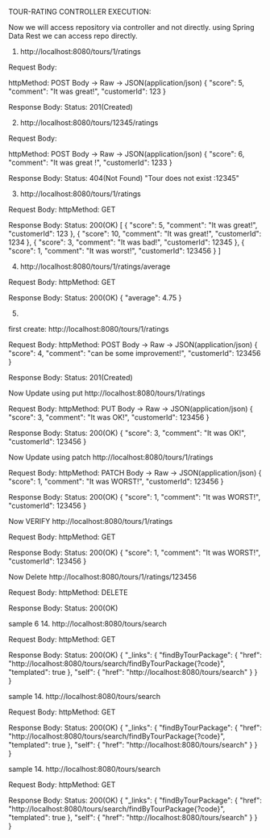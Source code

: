 TOUR-RATING CONTROLLER EXECUTION:

Now we will access repository via controller and not directly. using Spring Data Rest we can access repo directly.


1. http://localhost:8080/tours/1/ratings

Request Body:

httpMethod: POST
Body -> Raw -> JSON(application/json) 
{
	"score": 5,
	"comment": "It was great!",
	"customerId": 123
}

Response Body:
Status: 201(Created)


2. http://localhost:8080/tours/12345/ratings

Request Body:

httpMethod: POST
Body -> Raw -> JSON(application/json) 
{
	"score": 6,
	"comment": "It was great !",
	"customerId": 1233
}

Response Body:
Status: 404(Not Found)
"Tour does not exist :12345"



3. http://localhost:8080/tours/1/ratings

Request Body:
httpMethod: GET

Response Body:
Status: 200(OK)
[
    {
        "score": 5,
        "comment": "It was great!",
        "customerId": 123
    },
    {
        "score": 10,
        "comment": "It was great!",
        "customerId": 1234
    },
    {
        "score": 3,
        "comment": "It was bad!",
        "customerId": 12345
    },
    {
        "score": 1,
        "comment": "It was worst!",
        "customerId": 123456
    }
]


4. http://localhost:8080/tours/1/ratings/average

Request Body:
httpMethod: GET

Response Body:
Status: 200(OK)
{
    "average": 4.75
}




5. 

first create:
http://localhost:8080/tours/1/ratings

Request Body:
httpMethod: POST
Body -> Raw -> JSON(application/json) 
{
	"score": 4,
	"comment": "can be some improvement!",
	"customerId": 123456
}

Response Body:
Status: 201(Created)

Now Update using put
http://localhost:8080/tours/1/ratings

Request Body:
httpMethod: PUT
Body -> Raw -> JSON(application/json) 
{
	"score": 3,
	"comment": "It was OK!",
	"customerId": 123456
}

Response Body:
Status: 200(OK)
{
    "score": 3,
    "comment": "It was OK!",
    "customerId": 123456
}


Now Update using patch
http://localhost:8080/tours/1/ratings

Request Body:
httpMethod: PATCH
Body -> Raw -> JSON(application/json) 
{
	"score": 1,
	"comment": "It was WORST!",
	"customerId": 123456
}

Response Body:
Status: 200(OK)
{
	"score": 1,
	"comment": "It was WORST!",
	"customerId": 123456
}


Now VERIFY
http://localhost:8080/tours/1/ratings

Request Body:
httpMethod: GET

Response Body:
Status: 200(OK)
{
	"score": 1,
	"comment": "It was WORST!",
	"customerId": 123456
}

Now Delete
http://localhost:8080/tours/1/ratings/123456

Request Body:
httpMethod: DELETE


Response Body:
Status: 200(OK)



sample  6
14. http://localhost:8080/tours/search

Request Body:
httpMethod: GET

Response Body:
Status: 200(OK)
{
    "_links": {
        "findByTourPackage": {
            "href": "http://localhost:8080/tours/search/findByTourPackage{?code}",
            "templated": true
        },
        "self": {
            "href": "http://localhost:8080/tours/search"
        }
    }
}



sample
14. http://localhost:8080/tours/search

Request Body:
httpMethod: GET

Response Body:
Status: 200(OK)
{
    "_links": {
        "findByTourPackage": {
            "href": "http://localhost:8080/tours/search/findByTourPackage{?code}",
            "templated": true
        },
        "self": {
            "href": "http://localhost:8080/tours/search"
        }
    }
}


sample
14. http://localhost:8080/tours/search

Request Body:
httpMethod: GET

Response Body:
Status: 200(OK)
{
    "_links": {
        "findByTourPackage": {
            "href": "http://localhost:8080/tours/search/findByTourPackage{?code}",
            "templated": true
        },
        "self": {
            "href": "http://localhost:8080/tours/search"
        }
    }
}